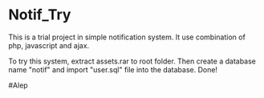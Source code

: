 # Notif_Try
This is a trial project in simple notification system.
It use combination of php, javascript and ajax.

To try this system, extract assets.rar to root folder. Then create a database name "notif" and import "user.sql" file into the database.
Done!

#Alep
